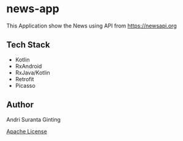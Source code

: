 # news-app
This Application show the News using API from https://newsapi.org

## Tech Stack
- Kotlin
- RxAndroid
- RxJava/Kotlin
- Retrofit
- Picasso

## Author
Andri Suranta Ginting


[Apache License](https://github.com/andriiginting/news-app/blob/master/LICENSE)
